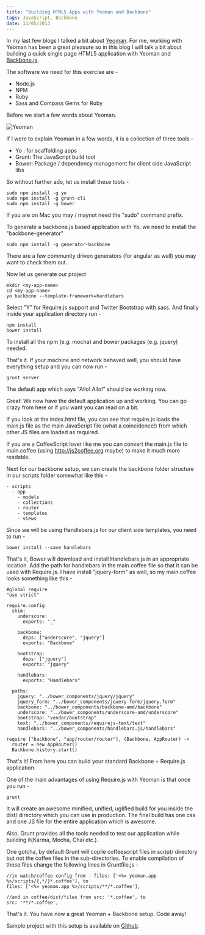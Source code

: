 ```yaml
--- 
title: "Building HTML5 Apps with Yeoman and Backbone"
tags: JavaScript, Backbone
date: 11/05/2013
---
```


In my last few blogs I talked a bit about [Yeoman](http://yeoman.io). For me, working with Yeoman has been a great pleasure so in this blog I will talk a bit about building a quick single page HTML5 application with Yeoman and [Backbone.js](http://backbonejs.org/).

The software we need for this exercise are -

- Node.js
- NPM
- Ruby
- Sass and Compass Gems for Ruby

Before we start a few words about Yeoman.

![Yeoman](https://raw.github.com/yeoman/yeoman.io/gh-pages/media/toolset.png "Yeoman")

If I were to explain Yeoman in a few words, it is a collection of three tools -

- Yo : for scaffolding apps
- Grunt: The JavaScript build tool
- Bower: Package / dependency management for client side JavaScript libs

So without further ado, let us install these tools -

    sudo npm install -g yo
    sudo npm install -g grunt-cli
    sudo npm install -g bower

If you are on Mac you may / maynot need the "sudo" command prefix.

To generate a backbone.js based application with Yo, we need to install the "backbone-generator"

    sudo npm install -g generator-backbone

There are a few community driven generators (for angular as well) you may want to check them out.

Now let us generate our project

    mkdir <my-app-name>
    cd <my-app-name>
    yo backbone --template-framework=handlebars

Select "Y" for Require.js support and Twitter Bootstrap with sass. And finally inside your application directory run -

    npm install
    bower install

To install all the npm (e.g. mocha) and bower packages (e.g. jquery) needed.

That's it. If your machine and network behaved well, you should have everything setup and you can now run -

    grunt server

The default app which says "Allo! Allo!" should be working now.

Great! We now have the default application up and working. You can go crazy from here or if you want you can read on a bit.

If you look at the index.html file, you can see that require.js loads the main.js file as the main JavaScript file (what a coincidence!) from which other JS files are loaded as required.

If you are a CoffeeScript lover like me you can convert the main.js file to main.coffee (using http://js2coffee.org maybe) to make it much more readable.

Next for our backbone setup, we can create the backbone folder structure in our scripts folder somewhat like this -

    - scripts
      - app
        - models
        - collections
        - router
        - templates
        - views

Since we will be using Handlebars.js for our client side templates, you need to run -

    bower install --save handlebars

That's it, Bower will download and install Handlebars.js in an appropriate location. Add the path for handlebars in the main.coffee file so that it can be used with Require.js. I have install "jquery-form" as well, so my main.coffee looks something like this -

    #global require
    "use strict"

    require.config
      shim:
        underscore:
          exports: "_"

        backbone:
          deps: ["underscore", "jquery"]
          exports: "Backbone"

        bootstrap:
          deps: ["jquery"]
          exports: "jquery"

        handlebars:
          exports: "Handlebars"

      paths:
        jquery: "../bower_components/jquery/jquery"
        jquery_form: "../bower_components/jquery-form/jquery.form"
        backbone: "../bower_components/backbone-amd/backbone"
        underscore: "../bower_components/underscore-amd/underscore"
        bootstrap: "vendor/bootstrap"
        text: "../bower_components/requirejs-text/text"
        handlebars: "../bower_components/handlebars.js/handlebars"

    require ["backbone", "app/router/router"], (Backbone, AppRouter) ->
      router = new AppRouter()
      Backbone.history.start()

That's it! From here you can build your standard Backbone + Require.js application.

One of the main advantages of using Require.js with Yeoman is that once you run -

    grunt

It will create an awesome minified, unified, uglified build for you inside the dist/ directory which you can use in production. The final build has one css and one JS file for the entire application which is awesome.

Also, Grunt provides all the tools needed to test our application while building it(Karma, Mocha, Chai etc.).

One gotcha, by default Grunt will copile coffeescript files in script/ directory but not the coffee files in the sub-directories. To enable compilation of these files change the following lines in Gruntfile.js -

    //in watch/coffee config from - files: ['<%= yeoman.app %>/scripts/{,*/}*.coffee'], to
    files: ['<%= yeoman.app %>/scripts/**/*.coffee'],

    //and in coffee/dist/files from src: '*.coffee', to
    src: '**/*.coffee',

That's it. You have now a great Yeoman + Backbone setup. Code away!

Sample project with this setup is available on [Github](https://github.com/rocky-jaiswal/confi).

